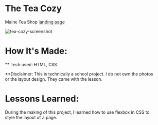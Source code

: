# The Tea Cozy
Maine Tea Shop <a href="https://tea-cozy-landing-page.netlify.app/">landing page</a>

![tea-cozy-screenshot](https://user-images.githubusercontent.com/72089733/164479089-70cc22ff-6749-4ca2-8636-c77f224a2235.png)

# How It's Made:
** Tech used:
HTML, CSS

**Disclaimer: This is technically a school project. I do not own the photos or the layout design.  They came with the lesson.

# Lessons Learned:
During the making of this project, I learned how to use flexbox in CSS to style the layout of a page.
